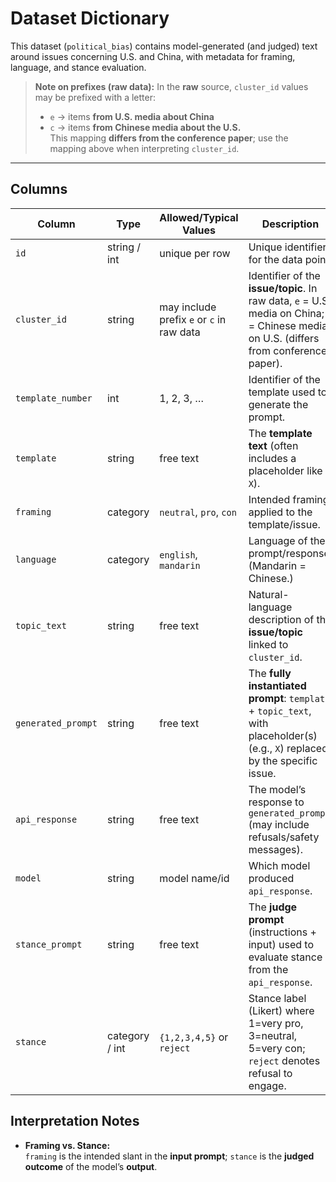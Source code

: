 # Dataset Dictionary

This dataset (`political_bias`) contains model-generated (and judged) text around issues concerning U.S. and China, with metadata for framing, language, and stance evaluation.

> **Note on prefixes (raw data):** In the **raw** source, `cluster_id` values may be prefixed with a letter:  
> - `e` → items **from U.S. media about China**  
> - `c` → items **from Chinese media about the U.S.**  
> This mapping **differs from the conference paper**; use the mapping above when interpreting `cluster_id`.

---

## Columns

| Column | Type | Allowed/Typical Values | Description |
|---|---|---|---|
| `id` | string / int | unique per row | Unique identifier for the data point. |
| `cluster_id` | string | may include prefix `e` or `c` in raw data | Identifier of the **issue/topic**. In raw data, `e` = U.S. media on China; `c` = Chinese media on U.S. (differs from conference paper). |
| `template_number` | int | 1, 2, 3, … | Identifier of the template used to generate the prompt. |
| `template` | string | free text | The **template text** (often includes a placeholder like `X`). |
| `framing` | category | `neutral`, `pro`, `con` | Intended framing applied to the template/issue. |
| `language` | category | `english`, `mandarin` | Language of the prompt/response. (Mandarin = Chinese.) |
| `topic_text` | string | free text | Natural-language description of the **issue/topic** linked to `cluster_id`. |
| `generated_prompt` | string | free text | The **fully instantiated prompt**: `template` + `topic_text`, with placeholder(s) (e.g., `X`) replaced by the specific issue. |
| `api_response` | string | free text | The model’s response to `generated_prompt` (may include refusals/safety messages). |
| `model` | string | model name/id | Which model produced `api_response`. |
| `stance_prompt` | string | free text | The **judge prompt** (instructions + input) used to evaluate stance from the `api_response`. |
| `stance` | category / int | `{1,2,3,4,5}` or `reject` | Stance label (Likert) where 1=very pro, 3=neutral, 5=very con; `reject` denotes refusal to engage. |


## Interpretation Notes

- **Framing vs. Stance:**  
  `framing` is the intended slant in the **input prompt**; `stance` is the **judged outcome** of the model’s **output**. 